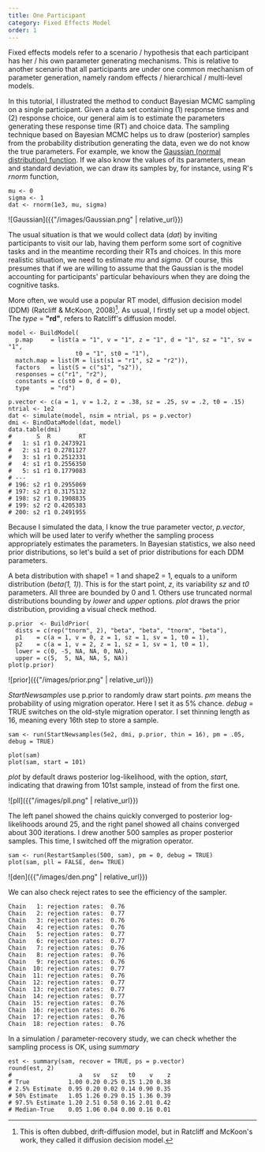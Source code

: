 ```yaml
---
title: One Participant
category: Fixed Effects Model
order: 1
---
```


Fixed effects models refer to a scenario / hypothesis that each participant
has her / his own parameter generating mechanisms. This is relative to
another scenario that all participants are under one common mechanism
of parameter generation, namely random effects / hierarchical / multi-level
models.

In this tutorial, I illustrated the method to conduct Bayesian MCMC sampling
on a single participant. Given a data set containing (1) response times and
(2) response choice, our general aim is to estimate the parameters generating
these response time (RT) and choice data. The sampling technique based on Bayesian MCMC helps
us to draw (posterior) samples from the probability distribution generating
the data, even we do not know the true parameters. For example, we know
the [Gaussian (normal distribution) function](https://en.wikipedia.org/wiki/Gaussian_function).
If we also know the values of its parameters, mean and standard deviation, 
we can draw its samples by, for instance, using R's _rnorm_ function,

```
mu <- 0
sigma <- 1
dat <- rnorm(1e3, mu, sigma)
```

![Gaussian]({{"/images/Gaussian.png" | relative_url}})

The usual situation is that we would collect data (_dat_) by inviting
participants to visit our lab, having them perform some sort of
cognitive tasks and in the meantime recording their RTs and choices. 
In this more realistic situation, we need to estimate _mu_
and _sigma_.  Of course, this presumes that if we are willing to
assume that the Gaussian is the model accounting for participants'
particular behaviours when they are doing the cognitive tasks.

More often, we would use a popular RT model, diffusion decision model
(DDM) (Ratcliff & McKoon, 2008)[^1]. As usual, I firstly set up a model
object. The _type_ = **"rd"**, refers to Ratcliff's diffusion model.

```
model <- BuildModel(
  p.map     = list(a = "1", v = "1", z = "1", d = "1", sz = "1", sv = "1",
                   t0 = "1", st0 = "1"),
  match.map = list(M = list(s1 = "r1", s2 = "r2")),
  factors   = list(S = c("s1", "s2")),
  responses = c("r1", "r2"),
  constants = c(st0 = 0, d = 0),
  type      = "rd")

p.vector <- c(a = 1, v = 1.2, z = .38, sz = .25, sv = .2, t0 = .15)
ntrial <- 1e2
dat <- simulate(model, nsim = ntrial, ps = p.vector)
dmi <- BindDataModel(dat, model)
data.table(dmi)
#       S  R        RT
#   1: s1 r1 0.2473921
#   2: s1 r1 0.2781127
#   3: s1 r1 0.2512331
#   4: s1 r1 0.2556350
#   5: s1 r1 0.1779083
# ---
# 196: s2 r1 0.2955069
# 197: s2 r1 0.3175132
# 198: s2 r1 0.1908835
# 199: s2 r2 0.4205383
# 200: s2 r1 0.2491955
```

Because I simulated the data, I know the true parameter vector, _p.vector_, which
will be used later to verify whether the sampling process appropriately estimates 
the parameters. In Bayesian statistics, we also need prior distributions, so
let's build a set of prior distributions for each DDM parameters.

A beta distribution with shape1 = 1 and shape2 = 1, equals to a uniform
distribution (_beta(1, 1)_). This is for the start point, _z_, its variability
_sz_ and _t0_ parameters. All three are bounded by 0 and 1. Others use
truncated normal distributions bounding by _lower_ and _upper_ options.
_plot_ draws the prior distribution, providing a visual check method.

```
p.prior  <- BuildPrior(
  dists = c(rep("tnorm", 2), "beta", "beta", "tnorm", "beta"),
  p1    = c(a = 1, v = 0, z = 1, sz = 1, sv = 1, t0 = 1),
  p2    = c(a = 1, v = 2, z = 1, sz = 1, sv = 1, t0 = 1),
  lower = c(0, -5, NA, NA, 0, NA),
  upper = c(5,  5, NA, NA, 5, NA))
plot(p.prior)
```

![prior]({{"/images/prior.png" | relative_url}})


_StartNewsamples_ use p.prior to randomly draw start points. _pm_ means
the probability of using migration operator.  Here I set it as 5% chance.
_debug_ = TRUE switches on the old-style migration operator. I set thinning
length as 16, meaning every 16th step to store a sample.

```
sam <- run(StartNewsamples(5e2, dmi, p.prior, thin = 16), pm = .05, debug = TRUE)

plot(sam)
plot(sam, start = 101)

```

_plot_ by default draws posterior log-likelihood, with the option, _start_,
indicating that drawing from 101st sample, instead of from the first one.

![pll]({{"/images/pll.png" | relative_url}})

The left panel showed the chains quickly converged to posterior log-likelihoods
around 25, and the right panel showed all chains converged about 300
iterations. I drew another 500 samples as proper posterior samples. This
time, I switched off the migration operator.

```
sam <- run(RestartSamples(500, sam), pm = 0, debug = TRUE)
plot(sam, pll = FALSE, den= TRUE)

```

![den]({{"/images/den.png" | relative_url}})

We can also check reject rates to see the efficiency of the
sampler.

```
Chain   1: rejection rates:  0.76 
Chain   2: rejection rates:  0.77 
Chain   3: rejection rates:  0.76 
Chain   4: rejection rates:  0.76 
Chain   5: rejection rates:  0.77 
Chain   6: rejection rates:  0.77 
Chain   7: rejection rates:  0.76 
Chain   8: rejection rates:  0.76 
Chain   9: rejection rates:  0.76 
Chain  10: rejection rates:  0.77 
Chain  11: rejection rates:  0.76 
Chain  12: rejection rates:  0.77 
Chain  13: rejection rates:  0.77 
Chain  14: rejection rates:  0.77 
Chain  15: rejection rates:  0.76 
Chain  16: rejection rates:  0.76 
Chain  17: rejection rates:  0.76 
Chain  18: rejection rates:  0.76
```

In a simulation / parameter-recovery study, we can check whether
the sampling process is OK, using _summary_

```
est <- summary(sam, recover = TRUE, ps = p.vector)
round(est, 2)
#                   a   sv   sz   t0    v    z
# True           1.00 0.20 0.25 0.15 1.20 0.38
# 2.5% Estimate  0.95 0.20 0.02 0.14 0.90 0.35
# 50% Estimate   1.05 1.26 0.29 0.15 1.36 0.39
# 97.5% Estimate 1.20 2.51 0.58 0.16 2.01 0.42
# Median-True    0.05 1.06 0.04 0.00 0.16 0.01
```
[^1]: This is often dubbed, drift-diffusion model, but in Ratcliff and McKoon's work, they called it diffusion decision model. 



